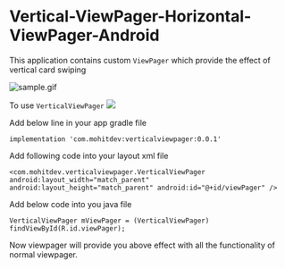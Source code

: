 # Vertical-ViewPager-Horizontal-ViewPager-Android  

This application contains custom `ViewPager` which provide the effect of vertical card swiping

![sample.gif](https://github.com/mohitsvnit/Vertical-ViewPager-Horizontal-ViewPager-Android/blob/master/sample.gif)


To use `VerticalViewPager`  <a href='https://bintray.com/mohitdev/Android-Vertical-ViewPager-with-swipe-card-layout/verticalviewpager/_latestVersion'><img src='https://api.bintray.com/packages/mohitdev/Android-Vertical-ViewPager-with-swipe-card-layout/verticalviewpager/images/download.svg'></a>

Add below line in your app gradle file

`implementation 'com.mohitdev:verticalviewpager:0.0.1'`

Add following code into your layout xml file

`<com.mohitdev.verticalviewpager.VerticalViewPager
        android:layout_width="match_parent"
        android:layout_height="match_parent"
        android:id="@+id/viewPager"
        />`
        
 Add below code into you java file
 
 `
VerticalViewPager mViewPager = (VerticalViewPager) findViewById(R.id.viewPager);
 `

Now viewpager will provide you above effect with all the functionality of normal viewpager.

